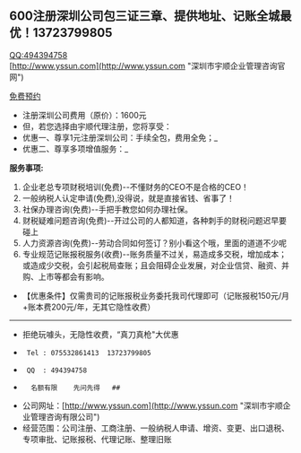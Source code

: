 ## 600注册深圳公司包三证三章、提供地址、记账全城最优！13723799805 


[QQ:494394758](http://wpa.qq.com/msgrd?v=3&amp;uin=494394758&amp;site=qq&amp;menu=yes)    
[http://www.yssun.com](http://www.yssun.com "深圳市宇顺企业管理咨询官网")




[免费预约](http://order.58.com/post/index?refer=20&infoid=20482858005512&cityid=4&price=-1.00&cateid=125&shopid=30761926098102847&amount=1&sn=dba5028145cc4f76937eaf52a2723c56&PGTID=14202495765550.446466279681772&ClickID=1 "免费预约")

- 注册深圳公司费用（原价）：1600元
- 但，若您选择由宇顺代理注册，您将享受：
- 优惠一、尊享1元注册深圳公司：手续全包，费用全免；_
- 优惠二、尊享多项增值服务：_

**服务事项:**
  
1. 企业老总专项财税培训(免费)--不懂财务的CEO不是合格的CEO！
2. 一般纳税人认定申请(免费),没得说，就是直接省钱、省事了！
3. 社保办理咨询(免费)--手把手教您如何办理社保。
4. 财税疑难问题咨询(免费)--开过公司的人都知道，各种刺手的财税问题迟早要碰上
5. 人力资源咨询(免费)--劳动合同如何签订？别小看这个哦，里面的道道不少呢
6. 专业规范记账报税服务(收费)--账务质量不过关，易造成多交税，增加成本；或造成少交税，会引起税局查账；且会阻碍企业发展，对企业信贷、融资、并购、上市等都会有影响。

- 【优惠条件】仅需贵司的记账报税业务委托我司代理即可（记账报税150元/月+账本费200元/年，无其它隐性收费）

-----------------------------------------------
- 拒绝玩噱头，无隐性收费，“真刀真枪"大优惠
 -      Tel : 075532861413  13723799805
 -      QQ  : 494394758
-       名额有限    先问先得   ##


- 公司网址：[http://www.yssun.com](http://www.yssun.com "深圳市宇顺企业管理咨询有限公司")
- 经营范围：公司注册、工商注册、一般纳税人申请、增资、变更、出口退税、专项审批、记账报税、代理记账、整理旧账

